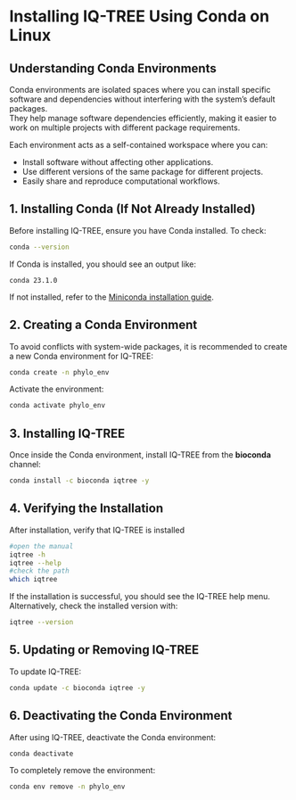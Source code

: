 # Installing IQ-TREE Using Conda on Linux

## Understanding Conda Environments
Conda environments are isolated spaces where you can install specific software and dependencies without interfering with the system’s default packages.   
They help manage software dependencies efficiently, making it easier to work on multiple projects with different package requirements.  

Each environment acts as a self-contained workspace where you can:  
- Install software without affecting other applications.  
- Use different versions of the same package for different projects.  
- Easily share and reproduce computational workflows.  

## 1. Installing Conda (If Not Already Installed)  
Before installing IQ-TREE, ensure you have Conda installed. To check:  
```bash
conda --version
```
If Conda is installed, you should see an output like:  
```
conda 23.1.0
```
If not installed, refer to the [Miniconda installation guide](https://docs.conda.io/en/latest/miniconda.html).  

## 2. Creating a Conda Environment  
To avoid conflicts with system-wide packages, it is recommended to create a new Conda environment for IQ-TREE:  
```bash
conda create -n phylo_env 
```
Activate the environment:
```bash
conda activate phylo_env
```

## 3. Installing IQ-TREE
Once inside the Conda environment, install IQ-TREE from the **bioconda** channel:
```bash
conda install -c bioconda iqtree -y
```

## 4. Verifying the Installation
After installation, verify that IQ-TREE is installed
```bash
#open the manual
iqtree -h
iqtree --help
#check the path
which iqtree
```
If the installation is successful, you should see the IQ-TREE help menu.
Alternatively, check the installed version with:
```bash
iqtree --version
```

## 5. Updating or Removing IQ-TREE
To update IQ-TREE:
```bash
conda update -c bioconda iqtree -y
```

## 6. Deactivating the Conda Environment
After using IQ-TREE, deactivate the Conda environment:
```bash
conda deactivate
```
To completely remove the environment:
```bash
conda env remove -n phylo_env
```

